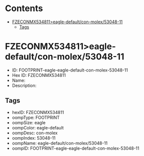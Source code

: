 



Contents
========

* [FZECONMX534811>eagle-default/con-molex/53048-11](#fzeconmx534811eagle-defaultcon-molex53048-11)
	* [Tags](#tags)

# FZECONMX534811>eagle-default/con-molex/53048-11

- ID: FOOTPRINT-eagle-eagle-default-con-molex-53048-11
- Hex ID: FZECONMX534811
- Name: 
- Description: 

## Tags

- hexID: FZECONMX534811
- oompType: FOOTPRINT
- oompSize: eagle
- oompColor: eagle-default
- oompDesc: con-molex
- oompIndex: 53048-11
- oompName: eagle-default/con-molex/53048-11
- oompID: FOOTPRINT-eagle-eagle-default-con-molex-53048-11

